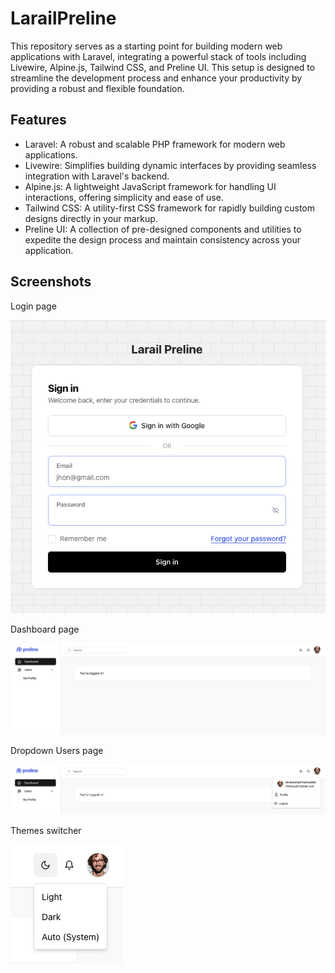 
# LarailPreline

This repository serves as a starting point for building modern web applications with Laravel, integrating a powerful stack of tools including Livewire, Alpine.js, Tailwind CSS, and Preline UI. This setup is designed to streamline the development process and enhance your productivity by providing a robust and flexible foundation.


## Features

- Laravel: A robust and scalable PHP framework for modern web applications.
- Livewire: Simplifies building dynamic interfaces by providing seamless integration with Laravel's backend.
- Alpine.js: A lightweight JavaScript framework for handling UI interactions, offering simplicity and ease of use.
- Tailwind CSS: A utility-first CSS framework for rapidly building custom designs directly in your markup.
- Preline UI: A collection of pre-designed components and utilities to expedite the design process and maintain consistency across your application.


## Screenshots

Login page

![Login page](https://github.com/mharisudn/larail-preline/blob/main/public/screenshot/Login.png?raw=true)

Dashboard page

![Login page](https://github.com/mharisudn/larail-preline/blob/main/public/screenshot/Dashboard.png?raw=true)

Dropdown Users page

![Login page](https://github.com/mharisudn/larail-preline/blob/main/public/screenshot/Users.png?raw=true)

Themes switcher

![Login page](https://github.com/mharisudn/larail-preline/blob/main/public/screenshot/Themes.png?raw=true)
